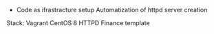 * Code as ifrastracture setup
Automatization of httpd server creation

Stack:
Vagrant
CentOS 8
HTTPD
Finance template
